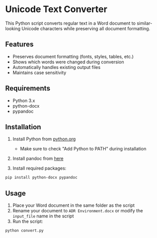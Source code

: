 # Unicode Text Converter

This Python script converts regular text in a Word document to similar-looking Unicode characters while preserving all document formatting.

## Features

- Preserves document formatting (fonts, styles, tables, etc.)
- Shows which words were changed during conversion
- Automatically handles existing output files
- Maintains case sensitivity

## Requirements

- Python 3.x
- python-docx
- pypandoc

## Installation

1. Install Python from [python.org](https://www.python.org/downloads/)

   - Make sure to check "Add Python to PATH" during installation

2. Install pandoc from [here](https://github.com/jgm/pandoc/releases/tag/3.6.3)
3. Install required packages:

```bash
pip install python-docx pypandoc
```

## Usage

1. Place your Word document in the same folder as the script
2. Rename your document to `ADR Environment.docx` or modify the `input_file` name in the script
3. Run the script:

```
python convert.py
```
